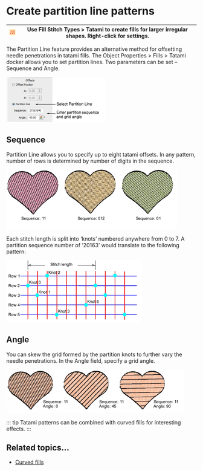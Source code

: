 # Create partition line patterns

| ![TatamiFill00015.png](assets/TatamiFill00015.png) | Use Fill Stitch Types > Tatami to create fills for larger irregular shapes. Right-click for settings. |
| -------------------------------------------------- | ----------------------------------------------------------------------------------------------------- |

The Partition Line feature provides an alternative method for offsetting needle penetrations in tatami fills. The Object Properties > Fills > Tatami docker allows you to set partition lines. Two parameters can be set – Sequence and Angle.

![patterns00016.png](assets/patterns00016.png)

## Sequence

Partition Line allows you to specify up to eight tatami offsets. In any pattern, number of rows is determined by number of digits in the sequence.

![patterns00019.png](assets/patterns00019.png)

Each stitch length is split into ‘knots’ numbered anywhere from 0 to 7\. A partition sequence number of ‘20163’ would translate to the following pattern:

![patterns00022.png](assets/patterns00022.png)

## Angle

You can skew the grid formed by the partition knots to further vary the needle penetrations. In the Angle field, specify a grid angle.

![patterns00025.png](assets/patterns00025.png)

::: tip
Tatami patterns can be combined with curved fills for interesting effects.
:::

## Related topics...

- [Curved fills](../curves/Curved_fills)
